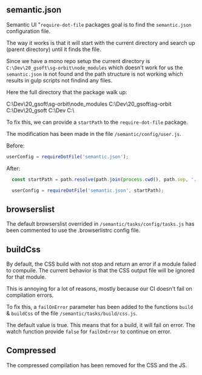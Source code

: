 ## semantic.json

Semantic UI "`require-dot-file` packages goal is to find the `semantic.json` configuration file.

The way it works is that it will start with the current directory and search up (parent directory) until it finds the file.

Since we have a mono repo setup the current directory is `C:\Dev\20_gsoft\sg-orbit\node_modules` which doesn't work for us the `semantic.json` is not found and the path structure is not working which results in gulp scripts not findind any files.

Here the full directory that the package walk up:

C:\Dev\20_gsoft\sg-orbit\node_modules
C:\Dev\20_gsoft\sg-orbit
C:\Dev\20_gsoft
C:\Dev
C:\

To fix this, we can provide a `startPath` to the `require-dot-file` package.

The modification has been made in the file `/semantic/config/user.js`.

Before:

```js
userConfig = requireDotFile('semantic.json');
```

After:

```js
  const startPath = path.resolve(path.join(process.cwd(), path.sep, '..'));

  userConfig = requireDotFile('semantic.json', startPath);
```

## browserslist

The default browserslist overrided in `/semantic/tasks/config/tasks.js` has been commented to use the .browserlistrc config file.

## buildCss

By default, the CSS build with not stop and return an error if a module failed to compuile. The current behavior is that the CSS output file will be ignored for that module.

This is annoying for a lot of reasons, mostly because our CI doesn't fail on compilation errors.

To fix this, a `failOnError` parameter has been added to the functions `build` & `buildCss` of the file `/semantic/tasks/build/css.js`.

The default value is true. This means that for a build, it will fail on error. The watch function provide `false` for `failOnError` to continue on error.

## Compressed

The compressed compilation has been removed for the CSS and the JS.

